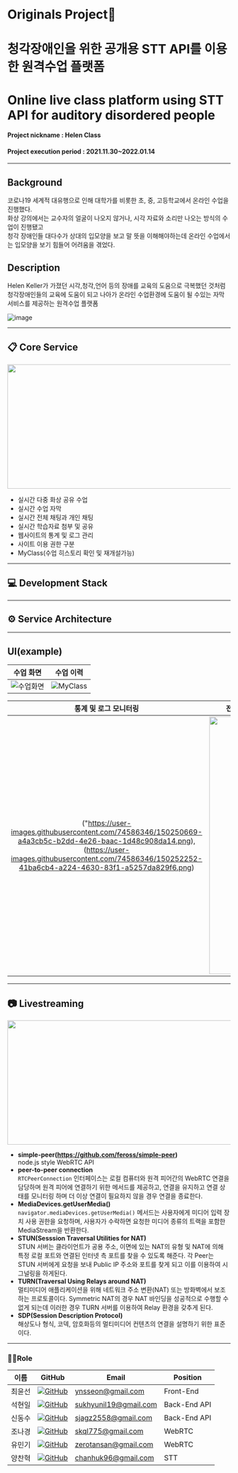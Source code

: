 # Originals Project📖
# 청각장애인을 위한 공개용 STT API를 이용한 원격수업 플랫폼
# Online live class platform using STT API for auditory disordered people
#### Project nickname : Helen Class
#### Project execution period : 2021.11.30~2022.01.14

-----------------------
## Background
코로나19 세계적 대유행으로 인해 대학가를 비롯한 초, 중, 고등학교에서 온라인 수업을 진행했다.<br/>
화상 강의에서는 교수자의 얼굴이 나오지 않거나, 시각 자료와 소리만 나오는 방식의 수업이 진행됐고<br/>
청각 장애인들 대다수가 상대의 입모양을 보고 말 뜻을 이해해야하는데 온라인 수업에서는 입모양을 보기 힘들어 어려움을 겪었다. <br/>


## Description

Helen Keller가 가졌던 시각,청각,언어 등의 장애를 교육의 도움으로 극복했던 것처럼<br/>
청각장애인들의 교육에 도움이 되고 나아가 온라인 수업환경에 도움이 될 수있는 자막 서비스를 제공하는 원격수업 플랫폼

![image](https://user-images.githubusercontent.com/74586346/150096423-8e1116f3-ed81-446b-bb1c-90f2f1855168.png)

-----------------------

## 📋 Core Service 

<img src="https://user-images.githubusercontent.com/74586346/150092246-ecdb5c0e-e75d-44d7-bc26-a1ae5462a944.png"  width="550" height="280"/>

- 실시간 다중 화상 공유 수업
- 실시간 수업 자막
- 실시간 전체 채팅과 개인 채팅
- 실시간 학습자료 첨부 및 공유
- 웹사이트의 통계 및 로그 관리 
- 사이트 이용 권한 구분
- MyClass(수업 히스토리 확인 및 재개설가능)

-----------------------

## 💻 Development Stack  

                                                                                                                                         
-----------------------
## ⚙ Service Architecture

-----------------------

##  UI(example)  



수업 화면          |  수업 이력
:-------------------------:|:-------------------------:
 ![수업화면](https://user-images.githubusercontent.com/74586346/150248270-6dd14776-a787-4290-93bc-1ddd10506ee5.png) |  ![MyClass](https://user-images.githubusercontent.com/74586346/150248359-22a12078-62ec-4fee-a22f-ce8a94a468f4.png)
 
 통계 및 로그 모니터링           |   전체 채팅 & 학습자료 첨부
:-------------------------:|:-------------------------:
("https://user-images.githubusercontent.com/74586346/150250669-a4a3cb5c-b2dd-4e26-baac-1d48c908da14.png), (https://user-images.githubusercontent.com/74586346/150252252-41ba6cb4-a224-4630-83f1-a5257da829f6.png) | <img src="https://user-images.githubusercontent.com/74586346/150247837-9c05e2a1-cdda-48b1-9508-7f0d4f23e765.png"  width="250" height="580"/>

<!-- (https://user-images.githubusercontent.com/74586346/150247656-63a42f52-05df-4762-b486-a0c33a27092c.png)

https://user-images.githubusercontent.com/74586346/150247837-9c05e2a1-cdda-48b1-9508-7f0d4f23e765.png
 -->
 -----------------------
 
## 📷 Livestreaming 

<img src="https://user-images.githubusercontent.com/74478432/150239269-d46f541c-5668-4a66-bd62-9b31f252a4ef.png"  width="550" height="280"/>

* <b>simple-peer(https://github.com/feross/simple-peer)</b><br>
node.js style WebRTC API 
* <b>peer-to-peer connection</b><br>
`RTCPeerConnection` 인터페이스는 로컬 컴퓨터와 원격 피어간의 WebRTC 연결을 담당하며 원격 피어에 연결하기 위한 메서드를 제공하고, 연결을 유지하고 연결 상태를 모니터링 하며 더 이상 연결이 필요하지 않을 경우 연결을 종료한다. 
* <b>MediaDevices.getUserMedia()</b><br>
`navigator.mediaDevices.getUserMedia()` 메서드는 사용자에게 미디어 입력 장치 사용 권한을 요청하며, 사용자가 수락하면 요청한 미디어 종류의 트랙을 포함한 MediaStream을 반환한다.
* <b>STUN(Sesssion Traversal Utilities for NAT)</b><br>
STUN 서버는 클라이언트가 공용 주소, 이면에 있는 NAT의 유형 및 NAT에 의해 특정 로컬 포트와 연결된 인터넷 측 포트를 찾을 수 있도록 해준다. 각 Peer는 STUN 서버에게 요청을 보내 Public IP 주소와 포트를 찾게 되고 이를 이용하여 시그널링을 하게된다. 
* <b>TURN(Traversal Using Relays around NAT)</b><br>
멀티미디어 애플리케이션을 위해 네트워크 주소 변환(NAT) 또는 방화벽에서 보조하는 프로토콜이다. Symmetric NAT의 경우 NAT 바인딩을 성공적으로 수행할 수 없게 되는데 이러한 경우 TURN 서버를 이용하여 Relay 환경을 갖추게 된다. 
* <b>SDP(Session Description Protocol)</b><br>
해상도나 형식, 코덱, 암호화등의 멀티미디어 컨텐츠의 연결을 설명하기 위한 표준이다. 



---

### 🙋‍♂️Role

이름 | GitHub |  Email | Position |
 --- | ------- | ------| ------- | 
최윤선 |<img src="http://img.shields.io/badge/-655ced?style=social&logo=github"/>[GitHub](https://github.com/ynsseon07) | ynsseon@gmail.com | Front-End | [게인 블로그나 노션](#)
석현일 | <img src="http://img.shields.io/badge/-655ced?style=social&logo=github"/>[GitHub](https://github.com/johney-suk) | sukhyunil19@gmail.com | Back-End API | [게인 블로그나 노션](#)
신동수 | <img src="http://img.shields.io/badge/-655ced?style=social&logo=github"/>[GitHub](https://github.com/sjagz) | sjagz2558@gmail.com | Back-End API | [게인 블로그나 노션](#)
조나경 | <img src="http://img.shields.io/badge/-655ced?style=social&logo=github"/>[GitHub](https://github.com/nagggyung) | skql775@gmail.com | WebRTC | [게인 블로그나 노션](#)
유민기 | <img src="http://img.shields.io/badge/-655ced?style=social&logo=github"/>[GitHub](https://github.com/Yoo-mingi) | zerotansan@gmail.com | WebRTC | [게인 블로그나 노션](#)
양찬혁 | <img src="http://img.shields.io/badge/-655ced?style=social&logo=github"/>[GitHub](https://github.com/mintorca) | chanhuk96@gmail.com | STT | [게인 블로그나 노션](#)
